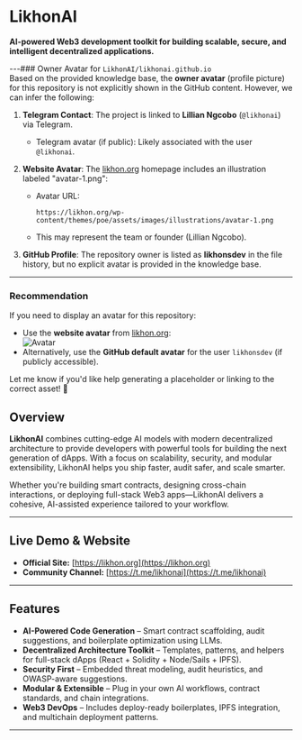 # LikhonAI

**AI-powered Web3 development toolkit for building scalable, secure, and intelligent decentralized applications.**

---### Owner Avatar for `LikhonAI/likhonai.github.io`  
Based on the provided knowledge base, the **owner avatar** (profile picture) for this repository is not explicitly shown in the GitHub content. However, we can infer the following:  

1. **Telegram Contact**: The project is linked to **Lillian Ngcobo** (`@likhonai`) via Telegram.  
   - Telegram avatar (if public): Likely associated with the user `@likhonai`.  

2. **Website Avatar**: The [likhon.org](https://likhon.org) homepage includes an illustration labeled "avatar-1.png":  
   - Avatar URL:  
     ```  
     https://likhon.org/wp-content/themes/poe/assets/images/illustrations/avatar-1.png  
     ```  
   - This may represent the team or founder (Lillian Ngcobo).  

3. **GitHub Profile**: The repository owner is listed as **likhonsdev** in the file history, but no explicit avatar is provided in the knowledge base.  

---

### Recommendation  
If you need to display an avatar for this repository:  
- Use the **website avatar** from [likhon.org](https://likhon.org):  
  ![Avatar](https://likhon.org/wp-content/themes/poe/assets/images/illustrations/avatar-1.png)  
- Alternatively, use the **GitHub default avatar** for the user `likhonsdev` (if publicly accessible).  

Let me know if you'd like help generating a placeholder or linking to the correct asset! 🎨

## Overview

**LikhonAI** combines cutting-edge AI models with modern decentralized architecture to provide developers with powerful tools for building the next generation of dApps. With a focus on scalability, security, and modular extensibility, LikhonAI helps you ship faster, audit safer, and scale smarter.

Whether you're building smart contracts, designing cross-chain interactions, or deploying full-stack Web3 apps—LikhonAI delivers a cohesive, AI-assisted experience tailored to your workflow.

---

## Live Demo & Website

- **Official Site:** [https://likhon.org](https://likhon.org)
- **Community Channel:** [https://t.me/likhonai](https://t.me/likhonai)

---

## Features

- **AI-Powered Code Generation** – Smart contract scaffolding, audit suggestions, and boilerplate optimization using LLMs.
- **Decentralized Architecture Toolkit** – Templates, patterns, and helpers for full-stack dApps (React + Solidity + Node/Sails + IPFS).
- **Security First** – Embedded threat modeling, audit heuristics, and OWASP-aware suggestions.
- **Modular & Extensible** – Plug in your own AI workflows, contract standards, and chain integrations.
- **Web3 DevOps** – Includes deploy-ready boilerplates, IPFS integration, and multichain deployment patterns.

---
